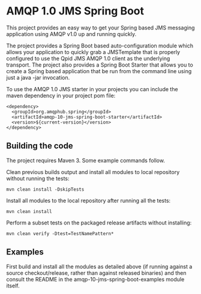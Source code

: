 # AMQP 1.0 JMS Spring Boot

This project provides an easy way to get your Spring based JMS messaging
application using AMQP v1.0 up and running quickly.

The project provides a Spring Boot based auto-configuration module which
allows your application to quickly grab a JMSTemplate that is properly
configured to use the Qpid JMS AMQP 1.0 client as the underlying transport.
The project also provides a Spring Boot Starter that allows you to create a
Spring based application that be run from the command line using just a
java -jar invocation.

To use the AMQP 1.0 JMS starter in your projects you can include the maven
dependency in your project pom file:

    <dependency>
      <groupId>org.amqphub.spring</groupId>
      <artifactId>amqp-10-jms-spring-boot-starter</artifactId>
      <version>${current-version}</version>
    </dependency>

## Building the code

The project requires Maven 3. Some example commands follow.

Clean previous builds output and install all modules to local repository without
running the tests:

    mvn clean install -DskipTests

Install all modules to the local repository after running all the tests:

    mvn clean install

Perform a subset tests on the packaged release artifacts without
installing:

    mvn clean verify -Dtest=TestNamePattern*

## Examples

First build and install all the modules as detailed above (if running against a source checkout/release, rather than against released binaries) and then consult the README in the amqp-10-jms-spring-boot-examples module itself.